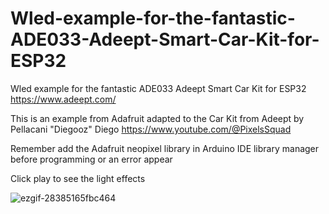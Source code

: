 # Wled-example-for-the-fantastic-ADE033-Adeept-Smart-Car-Kit-for-ESP32

Wled example for the fantastic ADE033 Adeept Smart Car Kit for ESP32 https://www.adeept.com/

This is an example from Adafruit adapted to the Car Kit from Adeept by Pellacani "Diegooz" Diego https://www.youtube.com/@PixelsSquad

Remember add the Adafruit neopixel library in Arduino IDE library manager before programming or an error appear


Click play to see the light effects

![ezgif-28385165fbc464](https://github.com/user-attachments/assets/d30eb00e-60e0-445f-8b73-48bc2c467c33)
